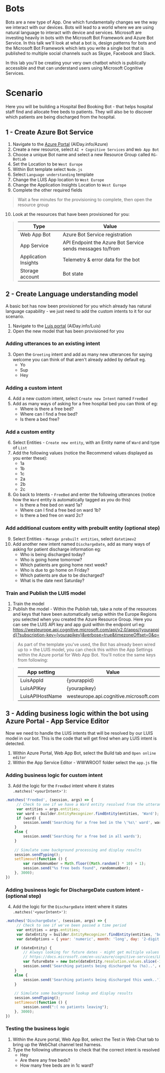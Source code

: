 # Bots
Bots are a new type of App. One which fundamentally changes we the way we interact with our devices. Bots will lead to a world where we are using natural language to interact with device and services. Microsoft are investing heavily in bots with the Microsoft Bot Framework and Azure Bot Service. In this talk we'll look at what a bot is, design patterns for bots and the Microsoft Bot Framework which lets you write a single bot that is published to multiple social channels such as Skype, Facebook and Slack.

In this lab you'll be creating your very own chatbot which is publically accessible and that can understand users using Microsoft Cognitive Services.

# Scenario

Here you will be building a Hospital Bed Booking Bot - that helps hospital staff find and allocate free beds to patients.  They will also be to discover which patients are being discharged from the hospital.

## 1 - Create Azure Bot Service

1. Navigate to the [Azure Portal](https://portal.azure.com) (AIDay.info/Azure)
2. Create a new resource, select `AI + Cognitive Services` and `Web App Bot`
3. Choose a unique Bot name and select a new Resource Group called `RG-BotLab`
4. Set the Location to be `West Europe`
5. Within Bot template select `Node.js`
6. Select `Language understanding` template
7. Change the LUIS App location to `West Europe`
8. Change the Application Insights Location to `West Europe`
9. Complete the other required fields

> Wait a few minutes for the provisioning to complete, then open the resource group

10.  Look at the resources that have been provisioned for you:

> | Type | Value |
> | ----- | ----- |
> | Web App Bot | Azure Bot Service registration |
> | App Service | API Endpoint the Azure Bot Service sends messages to/from |
> | Application Insights | Telemetry & error data for the bot |
> | Storage account | Bot state |

## 2 - Create Language understanding model
A basic bot has now been provisioned for you which already has natural language capability - we just need to add the custom intents to it for our scenario.

1. Navigate to the [Luis portal](https://eu.luis.ai) (AIDay.info/Luis)
2. Open the new model that has been provisioned for you

### Adding utterances to an existing intent
3. Open the `Greeting` intent and add as many new utterances for saying welcome you can think of that aren't already added by default eg.
    * Yo
    * Sup
    * Hey

### Adding a custom intent
4. Add a new custom intent, select `Create new Intent` named `FreeBed`
5. Add as many ways of asking for a free hospital bed you can think of eg:
    * Where is there a free bed?
    * Where can I find a free bed?
    * Is there a bed free?

### Add a custom entity
6. Select Entities - `Create new entity`, with an Entity name of `Ward` and type of `List`
7. Add the following values (notice the Recommend values displayed as you enter these):
    * 1a
    * 1b 
    * 1c
    * 2a
    * 2b
    * 2c
8. Go back to Intents - `FreeBed` and enter the following utterances (notice how the `Ward` entity is automatically tagged as you do this)
    * Is there a free bed on ward 1a?
    * Where can I find a free bed on ward 1b?
    * Is there a bed free on ward 2c?

### Add additional custom entity with prebuilt entity (optional step)
9. Select Entities - `Manage prebuilt entities`, select `datetimev2`
10. Add another new intent named `DischargeDate`, add as many ways of asking for patient discharge information eg:
    * Who is being discharged today?
    * Who is going home tomorrow?
    * Which patients are going home next week?
    * Who is due to go home on Friday?
    * Which patients are due to be discharged?
    * What is the date next Saturday?

### Train and Publish the LUIS model
1. Train the model
2. Publish the model - Within the Publish tab, take a note of the resources and keys that have been automatically setup within the Europe Regions you selected when you created the Azure Resource Group.  Here you can see the LUIS API key and app guid within the endpoint url eg:
https://westeurope.api.cognitive.microsoft.com/api/v2.0/apps/{yourappid}?subscription-key={yourapikey}&verbose=true&timezoneOffset=0&q= 

> As part of the template you've used, the Bot has already been wired up to > the LUIS model, you can check this within the App Settings within the Azure portal for Web App Bot.  You'll notice the same keys from following:

> | App setting | Value |
> | ----- | ----- |
> | LuisAppId | {yourappid} |
> | LuisAPIKey | {yourapikey} |
> | LuisAPIHostName | westeurope.api.cognitive.microsoft.com |

## 3 - Adding business logic within the bot using Azure Portal - App Service Editor
Now we need to handle the LUIS intents that will be resolved by our LUIS model in our bot.  This is the code that will get fired when any LUIS intent is detected.

1. Within Azure Portal, Web App Bot, select the Build tab and `Open online editor`
2. Within the App Service Editor - WWWROOT folder select the `app.js` file

### Adding business logic for custom intent
3. Add the logic for the `FreeBed` intent where it states `.matches('<yourIntent>')`:
```js
.matches('FreeBed', (session, args) => {
     // Check to see if we have a Ward entity resolved from the utterance
     var entities = args.entities;
     var ward = builder.EntityRecognizer.findEntity(entities, 'Ward');    
     if (ward) {
        session.send('Searching for a free bed in the \'%s\' ward', ward.entity);
    }
    else {
        session.send('Searching for a free bed in all wards');
    }
    
    // Simulate some background processing and display results
    session.sendTyping();
    setTimeout(function () {
        var randomnumber = Math.floor((Math.random() * 10) + 1); 
        session.send("%s free beds found", randomnumber);
    }, 3000);
})
```

### Adding business logic for DischargeDate custom intent - (optional step)
4. Add the logic for the `DischargeDate` intent where it states `.matches('<yourIntent>')`:
```js
.matches('DischargeDate', (session, args) => {
     // Check to see if we've been passed a time period
     var entities = args.entities;
     var dateEntity = builder.EntityRecognizer.findEntity(entities, 'builtin.datetimeV2.date');
     var dateOptions = { year: 'numeric', month: 'long', day: '2-digit' };

    if (dateEntity) {
        // Always looking for future dates - might get multiple values back if it's ambiguous
        // https://docs.microsoft.com/en-us/azure/cognitive-services/LUIS/luis-reference-prebuilt-entities#builtindatetimev2
        var futureDate = new Date(dateEntity.resolution.values.slice(-1)[0]['value']);
        session.send('Searching patients being discharged %s (%s)..', dateEntity.entity, futureDate.toLocaleDateString("en-GB", dateOptions));
    }
    else {
        session.send('Searching patients being discharged this week..');
    }
    
    // Simulate some background lookup and display results
    session.sendTyping();
    setTimeout(function () {
        session.send(":( no patients leaving");
    }, 3000);
})
```

### Testing the business logic
1. Within the Azure portal, Web App Bot, select the Test in Web Chat tab to bring up the WebChat channel test harness.
2. Type the following utterances to check that the correct intent is resolved
    * Hey
    * Are there any free beds?
    * How many free beds are in 1c ward?
